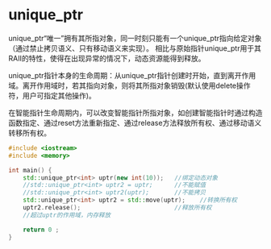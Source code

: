# unique_ptr

unique_ptr“唯一”拥有其所指对象，同一时刻只能有一个unique_ptr指向给定对象（通过禁止拷贝语义、只有移动语义来实现）。
相比与原始指针unique_ptr用于其RAII的特性，使得在出现异常的情况下，动态资源能得到释放。

unique_ptr指针本身的生命周期：从unique_ptr指针创建时开始，直到离开作用域。离开作用域时，若其指向对象，则将其所指对象销毁(默认使用delete操作符，用户可指定其他操作)。

在智能指针生命周期内，可以改变智能指针所指对象，如创建智能指针时通过构造函数指定、通过reset方法重新指定、通过release方法释放所有权、通过移动语义转移所有权。

```c++
#include <iostream>
#include <memory>

int main() {
    std::unique_ptr<int> uptr(new int(10));   //绑定动态对象
    //std::unique_ptr<int> uptr2 = uptr;      //不能赋值
    //std::unique_ptr<int> uptr2(uptr);       //不能拷贝
    std::unique_ptr<int> uptr2 = std::move(uptr);    //转换所有权
    uptr2.release();                          //释放所有权
    //超过uptr的作用域，内存释放

    return 0 ;
}
```
